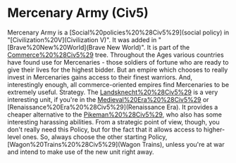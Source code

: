 # Mercenary Army (Civ5)

Mercenary Army is a [Social%20policies%20%28Civ5%29](social policy) in "[Civilization%20V](Civilization V)". It was added in "[Brave%20New%20World](Brave New World)". It is part of the [Commerce%20%28Civ5%29](Commerce) tree.
Throughout the Ages various countries have found use for Mercenaries - those soldiers of fortune who are ready to give their lives for the highest bidder. But an empire which chooses to really invest in Mercenaries gains access to their finest warriors. And, interestingly enough, all commerce-oriented empires find Mercenaries to be extremely useful. 
Strategy.
The [Landsknecht%20%28Civ5%29](Landsknecht) is a very interesting unit, if you're in the [Medieval%20Era%20%28Civ5%29](Medieval) or [Renaissance%20Era%20%28Civ5%29](Renaissance Era). It provides a cheaper alternative to the [Pikeman%20%28Civ5%29](Pikeman), who also has some interesting harassing abilities. From a strategic point of view, though, you don't really need this Policy, but for the fact that it allows access to higher-level ones. 
So, always choose the other starting Policy, [Wagon%20Trains%20%28Civ5%29](Wagon Trains), unless you're at war and intend to make use of the new unit right away. 